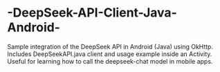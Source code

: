 # -DeepSeek-API-Client-Java-Android-
Sample integration of the DeepSeek API in Android (Java) using OkHttp. Includes DeepSeekAPI.java client and usage example inside an Activity. Useful for learning how to call the deepseek-chat model in mobile apps.

